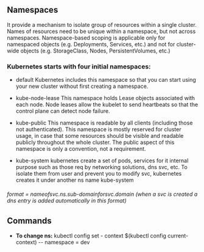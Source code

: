 ## Namespaces
It provide a mechanism to isolate group of resources within a single cluster. Names of resources need to be unique within a namespace, but not across namespaces. Namespace-based scoping is applicable only for namespaced objects (e.g. Deployments, Services, etc.) and not for cluster-wide objects (e.g. StorageClass, Nodes, PersistentVolumes, etc.)

### Kubernetes starts with four initial namespaces:

- default
Kubernetes includes this namespace so that you can start using your new cluster without first creating a namespace.

- kube-node-lease
This namespace holds Lease objects associated with each node. Node leases allow the kubelet to send heartbeats so that the control plane can detect node failure.

- kube-public
This namespace is readable by all clients (including those not authenticated). This namespace is mostly reserved for cluster usage, in case that some resources should be visible and readable publicly throughout the whole cluster. The public aspect of this namespace is only a convention, not a requirement.

- kube-system
kubernetes create a set of pods, services for it internal purpose such as those req by networking solutions, dns svc, etc. To isolate them from user and prevent you to modify svc, kubernetes creates it under another ns name kube-system

###### format = nameofsvc.ns.sub-domainforsvc.domain (when a svc is created a dns entry is added automatically in this format)

## Commands

- **To change ns:** kubectl config set - context $(kubectl config current-context) -- namespace = dev



